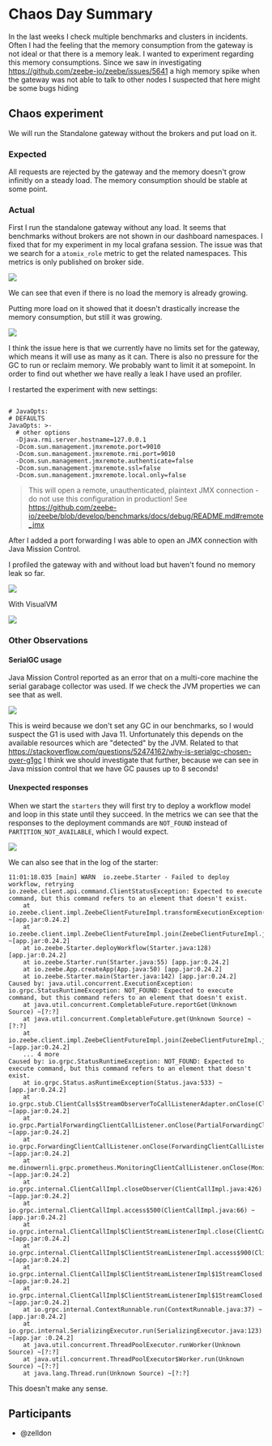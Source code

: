 # Chaos Day Summary

In the last weeks I check multiple benchmarks and clusters in incidents. Often I had the feeling that the memory consumption from the gateway is not ideal
or that there is a memory leak. I wanted to experiment regarding this memory consumptions. Since we saw in investigating https://github.com/zeebe-io/zeebe/issues/5641 a high memory spike
when the gateway was not able to talk to other nodes I suspected that here might be some bugs hiding


## Chaos experiment

We will run the Standalone gateway without the brokers and put load on it. 

### Expected

All requests are rejected by the gateway and the memory doesn't grow infinitly on a steady load. The memory consumption should be stable at some point.

### Actual

First I run the standalone gateway without any load. It seems that benchmarks without brokers are not shown in our dashboard namespaces. I fixed that for my experiment in my local grafana session. The issue was that we search for a `atomix_role` metric to get the related namespaces. This metrics is only published on broker side.

![](memory-gw-no-broker-no-load.png)

We can see that even if there is no load the memory is already growing.

Putting more load on it showed that it doesn't drastically increase the memory consumption, but still it was growing.

![](memory-gw-no-broker-high-load.png)

I think the issue here is that we currently have no limits set for the gateway, which means it will use as many as it can. There is also no pressure for the GC to run or reclaim memory.
We probably want to limit it at somepoint. In order to find out whether we have really a leak I have used an profiler.

I restarted the experiment with new settings:

```

# JavaOpts:
# DEFAULTS
JavaOpts: >-
  # other options
  -Djava.rmi.server.hostname=127.0.0.1
  -Dcom.sun.management.jmxremote.port=9010
  -Dcom.sun.management.jmxremote.rmi.port=9010
  -Dcom.sun.management.jmxremote.authenticate=false
  -Dcom.sun.management.jmxremote.ssl=false
  -Dcom.sun.management.jmxremote.local.only=false
```
> This will open a remote, unauthenticated, plaintext JMX connection - do not use this configuration in production!
See https://github.com/zeebe-io/zeebe/blob/develop/benchmarks/docs/debug/README.md#remote_jmx

After I added a port forwarding I was able to open an JMX connection with Java Mission Control.

I profiled the gateway with and without load but haven't found no memory leak so far.

![](result.png)

With VisualVM

![](visualvm.png)

### Other Observations

#### SerialGC usage

Java Mission Control reported as an error that on a multi-core machine the serial garabage collector was used.
If we check the JVM properties we can see that as well.

![](gc-settings.png)

This is weird because we don't set any GC in our benchmarks, so I would suspect the G1 is used with Java 11. Unfortunately this depends on the available resources which are "detected" by the JVM.
Related to that https://stackoverflow.com/questions/52474162/why-is-serialgc-chosen-over-g1gc
I think we should investigate that further, because we can see in Java mission control that we have GC pauses up to 8 seconds!

#### Unexpected responses

When we start the `starters` they will first try to deploy a workflow model and loop in this state until they succeed. 
In the metrics we can see that the responses to the deployment commands are `NOT_FOUND` instead of `PARTITION_NOT_AVAILABLE`, which I would expect.

![](unexepcted-result.png)

We can also see that in the log of the starter:
```
11:01:18.035 [main] WARN  io.zeebe.Starter - Failed to deploy workflow, retrying
io.zeebe.client.api.command.ClientStatusException: Expected to execute command, but this command refers to an element that doesn't exist.
	at io.zeebe.client.impl.ZeebeClientFutureImpl.transformExecutionException(ZeebeClientFutureImpl.java:93) ~[app.jar:0.24.2]
	at io.zeebe.client.impl.ZeebeClientFutureImpl.join(ZeebeClientFutureImpl.java:50) ~[app.jar:0.24.2]
	at io.zeebe.Starter.deployWorkflow(Starter.java:128) [app.jar:0.24.2]
	at io.zeebe.Starter.run(Starter.java:55) [app.jar:0.24.2]
	at io.zeebe.App.createApp(App.java:50) [app.jar:0.24.2]
	at io.zeebe.Starter.main(Starter.java:142) [app.jar:0.24.2]
Caused by: java.util.concurrent.ExecutionException: io.grpc.StatusRuntimeException: NOT_FOUND: Expected to execute command, but this command refers to an element that doesn't exist.
	at java.util.concurrent.CompletableFuture.reportGet(Unknown Source) ~[?:?]
	at java.util.concurrent.CompletableFuture.get(Unknown Source) ~[?:?]
	at io.zeebe.client.impl.ZeebeClientFutureImpl.join(ZeebeClientFutureImpl.java:48) ~[app.jar:0.24.2]
	... 4 more
Caused by: io.grpc.StatusRuntimeException: NOT_FOUND: Expected to execute command, but this command refers to an element that doesn't exist.
	at io.grpc.Status.asRuntimeException(Status.java:533) ~[app.jar:0.24.2]
	at io.grpc.stub.ClientCalls$StreamObserverToCallListenerAdapter.onClose(ClientCalls.java:460) ~[app.jar:0.24.2]
	at io.grpc.PartialForwardingClientCallListener.onClose(PartialForwardingClientCallListener.java:39) ~[app.jar:0.24.2]
	at io.grpc.ForwardingClientCallListener.onClose(ForwardingClientCallListener.java:23) ~[app.jar:0.24.2]
	at me.dinowernli.grpc.prometheus.MonitoringClientCallListener.onClose(MonitoringClientCallListener.java:50) ~[app.jar:0.24.2]
	at io.grpc.internal.ClientCallImpl.closeObserver(ClientCallImpl.java:426) ~[app.jar:0.24.2]
	at io.grpc.internal.ClientCallImpl.access$500(ClientCallImpl.java:66) ~[app.jar:0.24.2]
	at io.grpc.internal.ClientCallImpl$ClientStreamListenerImpl.close(ClientCallImpl.java:689) ~[app.jar:0.24.2]
	at io.grpc.internal.ClientCallImpl$ClientStreamListenerImpl.access$900(ClientCallImpl.java:577) ~[app.jar:0.24.2]
	at io.grpc.internal.ClientCallImpl$ClientStreamListenerImpl$1StreamClosed.runInternal(ClientCallImpl.java:751) ~[app.jar:0.24.2]
	at io.grpc.internal.ClientCallImpl$ClientStreamListenerImpl$1StreamClosed.runInContext(ClientCallImpl.java:740) ~[app.jar:0.24.2]
	at io.grpc.internal.ContextRunnable.run(ContextRunnable.java:37) ~[app.jar:0.24.2]
	at io.grpc.internal.SerializingExecutor.run(SerializingExecutor.java:123) ~[app.jar :0.24.2]
	at java.util.concurrent.ThreadPoolExecutor.runWorker(Unknown Source) ~[?:?]
	at java.util.concurrent.ThreadPoolExecutor$Worker.run(Unknown Source) ~[?:?]
	at java.lang.Thread.run(Unknown Source) ~[?:?]
```

This doesn't make any sense.

## Participants

  * @zelldon


